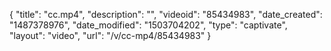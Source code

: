 {
    "title": "cc.mp4",
    "description": "",
    "videoid": "85434983",
    "date_created": "1487378976",
    "date_modified": "1503704202",
    "type": "captivate",
    "layout": "video",
    "url": "\/v\/cc-mp4\/85434983"
}
